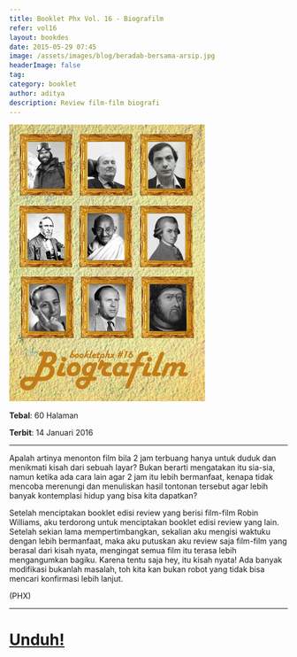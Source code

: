 ```yaml
---
title: Booklet Phx Vol. 16 - Biografilm
refer: vol16
layout: bookdes
date: 2015-05-29 07:45
image: /assets/images/blog/beradab-bersama-arsip.jpg
headerImage: false
tag:
category: booklet
author: aditya
description: Review film-film biografi
---
```


<img class="image" src="/assets/images/cover/booklet16.jpg" alt="__" height="500px">

__Tebal__: 60 Halaman

__Terbit__: 14 Januari 2016

***

Apalah artinya menonton film bila 2 jam terbuang hanya untuk duduk dan menikmati kisah dari sebuah layar? Bukan berarti mengatakan itu sia-sia, namun ketika ada cara lain agar 2 jam itu lebih bermanfaat, kenapa tidak mencoba merenungi dan menuliskan hasil tontonan tersebut agar lebih banyak kontemplasi hidup yang bisa kita dapatkan?

Setelah menciptakan booklet edisi review yang berisi film-film Robin Williams, aku terdorong untuk menciptakan booklet edisi review yang lain. Setelah sekian lama mempertimbangkan, sekalian aku mengisi waktuku dengan lebih bermanfaat, maka aku putuskan aku review saja film-film yang berasal dari kisah nyata, mengingat semua film itu terasa lebih mengangumkan bagiku. Karena tentu saja hey, itu kisah nyata! Ada banyak modifikasi bukanlah masalah, toh kita kan bukan robot yang tidak bisa mencari konfirmasi lebih lanjut.

(PHX)

***

# [Unduh!][akses]

[akses]: http://phoenixfin.github.io/assets/pdf/bookletphx/booklet16.pdf

